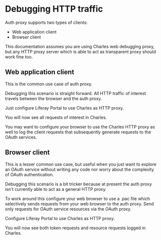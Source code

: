 Debugging HTTP traffic
======================

Auth proxy supports two types of clients:

* Web application client
* Browser client

This documentation assumes you are using Charles web debugging proxy, but any HTTP proxy server which is able to act as transparent proxy should work fine too.

Web application client
----------------------

This is the common use case of auth proxy.

Debugging this scenario is straight forward. All HTTP traffic of interest travels between the browser and the auth proxy.

Just configure Liferay Portal to use Charles as HTTP proxy.

You will now see all requests of interest in Charles.

You may want to configure your browser to use the Charles HTTP proxy as well to log the client requests that subsequently generate requests to the OAuth services.


Browser client
--------------

This is a lesser common use case, but useful when you just want to explore an OAuth service without writing any code nor worry about the complexity of OAuth authentication.

Debugging this scenario is a bit tricker because at present the auth proxy isn't currently able to act as a general HTTP proxy.

To work around this configure your web browser to use a .pac file which selectively sends requests from your web browser to the auth proxy. Send only requests for OAuth service resources via the OAuth proxy.

Configure Liferay Portal to use Charles as HTTP proxy.

You will now see both token requests and resource requests logged in Charles.